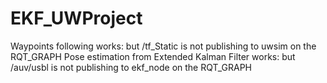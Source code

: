# EKF_UWProject

Waypoints following works: but /tf_Static is not publishing to uwsim on the RQT_GRAPH
Pose estimation from Extended Kalman Filter works: but /auv/usbl is not publishing to ekf_node on the RQT_GRAPH
